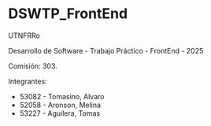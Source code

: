 # DSWTP_FrontEnd
UTNFRRo

Desarrollo de Software - Trabajo Práctico - FrontEnd - 2025

Comisión: 303.

Integrantes:
- 53082 - Tomasino, Alvaro
- 52058 - Aronson, Melina
- 53227 - Aguilera, Tomas
